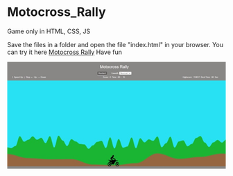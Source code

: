 # Motocross_Rally
 Game only in HTML, CSS, JS

 Save the files in a folder and open the file "index.html" in your browser.
 You can try it here <a href="https://amazing-cranachan-670d60.netlify.app/">Motocross Rally</a>
 Have fun

![Preview](ImageMotocrossPreview.jpg)